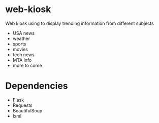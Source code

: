 # web-kiosk
Web kiosk using to display trending information from different subjects

 - USA news
 - weather 
 - sports 
 - movies
 - tech news
 - MTA info
 - more to come
 
# Dependencies
 - Flask
 - Requests
 - BeautifulSoup
 - lxml
